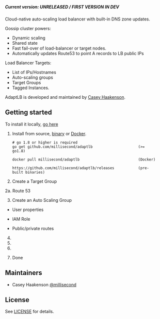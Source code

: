 
##### Current version: UNRELEASED / FIRST VERSION IN DEV

Cloud-native auto-scaling load balancer with built-in DNS zone updates.

Gossip cluster powers:
* Dynamic scaling 
* Shared state
* Fast fail-over of load-balancer or target nodes.
* Automatically updates Route53 to point A records to LB public IPs

Load Balancer Targets:
* List of IPs/Hostnames
* Auto-scaling groups
* Target Groups
* Tagged Instances.

AdaptLB is developed and maintained by [Casey Haakenson](https://twitter.com/millisecond).

## Getting started

To install it locally, [go here]()

1. Install from source, [binary](https://github.com/millisecond/adaptlb/releases) or
   [Docker](https://hub.docker.com/r/millisecond/adaptlb/).
    ```
	# go 1.8 or higher is required
    go get github.com/millisecond/adaptlb                     (>= go1.8)

    docker pull millisecond/adaptlb                           (Docker)

    https://github.com/millisecond/adaptlb/releases           (pre-built binaries)
    ```

2. Create a Target Group

2a. Route 53

3. Create an Auto Scaling Group

* User properties

* IAM Role

* Public/private routes

4. 

5. 

6. 

7. Done

## Maintainers

* Casey Haakenson [@millisecond](https://twitter.com/millisecond)

## License

See [LICENSE](https://github.com/millisecond/adaptlb/blob/master/LICENSE) for details.
